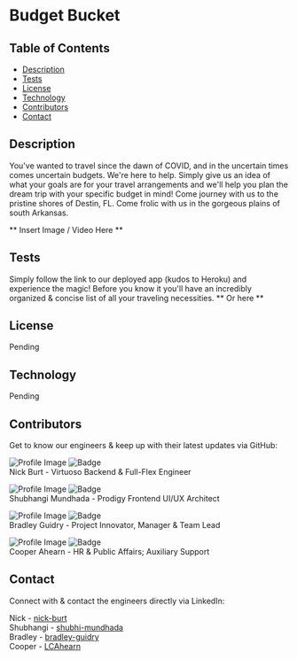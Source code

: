 
# Budget Bucket

## Table of Contents
- [Description](#description)
- [Tests](#tests)
- [License](#license)
- [Technology](#technology)
- [Contributors](#contributors)
- [Contact](#contact)

## Description
  You've wanted to travel since the dawn of COVID, and in the uncertain times comes uncertain budgets. We're here to help. Simply give us an idea of what your goals are for your travel arrangements and we'll help you plan the dream trip with your specific budget in mind! Come journey with us to the pristine shores of Destin, FL. Come frolic with us in the gorgeous plains of south Arkansas.


** Insert Image / Video Here **
## Tests
Simply follow the link to our deployed app (kudos to Heroku) and experience the magic! Before you know it you'll have an incredibly organized & concise list of all your traveling necessities.
** Or here **


## License
Pending


## Technology
Pending


## Contributors

Get to know our engineers & keep up with their latest updates via GitHub:


![Profile Image](https://github.com/nbur4556.png?size=50)
![Badge](https://img.shields.io/badge/Github-nbur4556-4cbbb9)
<br>
Nick Burt - Virtuoso Backend & Full-Flex Engineer

![Profile Image](https://github.com/smundhada.png?size=50)
![Badge](https://img.shields.io/badge/Github-smundhada-4cbbb9)
<br>
Shubhangi Mundhada - Prodigy Frontend UI/UX Architect

![Profile Image](https://github.com/msyatlaus.png?size=50)
![Badge](https://img.shields.io/badge/Github-msyatlaus-4cbbb9)
<br>
Bradley Guidry - Project Innovator, Manager & Team Lead

![Profile Image](https://github.com/94Cooper94.png?size=50)
![Badge](https://img.shields.io/badge/Github-94Cooper94-4cbbb9)
<br>
Cooper Ahearn - HR & Public Affairs; Auxiliary Support

## Contact

Connect with & contact the engineers directly via LinkedIn:

Nick - <a href="https://www.linkedin.com/in/nick-burt/">nick-burt</a><br>
Shubhangi - <a href="https://www.linkedin.com/in/shubhi-mundhada/">shubhi-mundhada</a><br>
Bradley - <a href="https://www.linkedin.com/in/bradley-guidry-076298187/">bradley-guidry</a><br>
Cooper - <a href="https://www.linkedin.com/in/lcahearn/">LCAhearn</a><br>